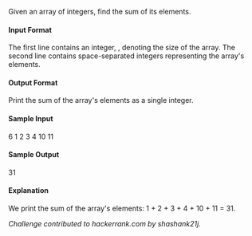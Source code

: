 Given an array of integers, find the sum of its elements.

#### Input Format

The first line contains an integer, , denoting the size of the array. 
The second line contains  space-separated integers representing the array's elements.

#### Output Format

Print the sum of the array's elements as a single integer.

#### Sample Input

6
1 2 3 4 10 11

#### Sample Output

31

#### Explanation

We print the sum of the array's elements: 1 + 2 + 3 + 4 + 10 + 11 = 31.



*Challenge contributed to hackerrank.com by shashank21j.*
